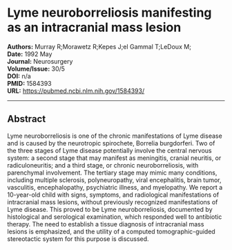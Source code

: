 # Lyme neuroborreliosis manifesting as an intracranial mass lesion

**Authors:** Murray R;Morawetz R;Kepes J;el Gammal T;LeDoux M;  
**Date:** 1992 May  
**Journal:** Neurosurgery  
**Volume/Issue:** 30/5  
**DOI:** n/a  
**PMID:** 1584393  
**URL:** https://pubmed.ncbi.nlm.nih.gov/1584393/

---

## Abstract

Lyme neuroborreliosis is one of the chronic manifestations of Lyme disease and is caused by the neurotropic spirochete, Borrelia burgdorferi. Two of the three stages of Lyme disease potentially involve the central nervous system: a second stage that may manifest as meningitis, cranial neuritis, or radiculoneuritis; and a third stage, or chronic neuroborreliosis, with parenchymal involvement. The tertiary stage may mimic many conditions, including multiple sclerosis, polyneuropathy, viral encephalitis, brain tumor, vasculitis, encephalopathy, psychiatric illness, and myelopathy. We report a 10-year-old child with signs, symptoms, and radiological manifestations of intracranial mass lesions, without previously recognized manifestations of Lyme disease. This proved to be Lyme neuroborreliosis, documented by histological and serological examination, which responded well to antibiotic therapy. The need to establish a tissue diagnosis of intracranial mass lesions is emphasized, and the utility of a computed tomographic-guided stereotactic system for this purpose is discussed.
